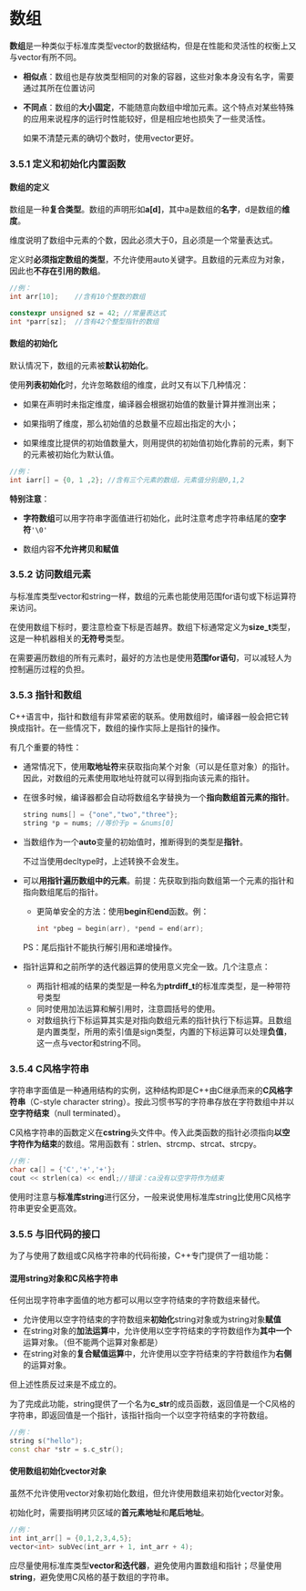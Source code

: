 # 数组

**数组**是一种类似于标准库类型vector的数据结构，但是在性能和灵活性的权衡上又与vector有所不同。

- **相似点**：数组也是存放类型相同的对象的容器，这些对象本身没有名字，需要通过其所在位置访问

- **不同点**：数组的**大小固定**，不能随意向数组中增加元素。这个特点对某些特殊的应用来说程序的运行时性能较好，但是相应地也损失了一些灵活性。

  如果不清楚元素的确切个数时，使用vector更好。



### 3.5.1 定义和初始化内置函数

#### 数组的定义

数组是一种**复合类型**。数组的声明形如**a[d]**，其中a是数组的**名字**，d是数组的**维度**。

维度说明了数组中元素的个数，因此必须大于0，且必须是一个常量表达式。

定义时**必须指定数组的类型**，不允许使用auto关键字。且数组的元素应为对象，因此也**不存在引用的数组**。

```cpp
//例：
int arr[10];	//含有10个整数的数组

constexpr unsigned sz = 42;	//常量表达式
int *parr[sz];	//含有42个整型指针的数组
```



#### 数组的初始化

默认情况下，数组的元素被**默认初始化**。

使用**列表初始化**时，允许忽略数组的维度，此时又有以下几种情况：

- 如果在声明时未指定维度，编译器会根据初始值的数量计算并推测出来；

- 如果指明了维度，那么初始值的总数量不应超出指定的大小；

- 如果维度比提供的初始值数量大，则用提供的初始值初始化靠前的元素，剩下的元素被初始化为默认值。

```cpp
//例：
int iarr[] = {0, 1 ,2};	//含有三个元素的数组，元素值分别是0,1,2
```

**特别注意**：

- **字符数组**可以用字符串字面值进行初始化，此时注意考虑字符串结尾的**空字符**`'\0'`

- 数组内容**不允许拷贝和赋值**



### 3.5.2 访问数组元素

与标准库类型vector和string一样，数组的元素也能使用范围for语句或下标运算符来访问。

在使用数组下标时，要注意检查下标是否越界。数组下标通常定义为**size_t**类型，这是一种机器相关的**无符号**类型。

在需要遍历数组的所有元素时，最好的方法也是使用**范围for语句**，可以减轻人为控制遍历过程的负担。



### 3.5.3 指针和数组

C++语言中，指针和数组有非常紧密的联系。使用数组时，编译器一般会把它转换成指针。在一些情况下，数组的操作实际上是指针的操作。



有几个重要的特性：

- 通常情况下，使用**取地址符**来获取指向某个对象（可以是任意对象）的指针。因此，对数组的元素使用取地址符就可以得到指向该元素的指针。

- 在很多时候，编译器都会自动将数组名字替换为一个**指向数组首元素的指针**。

  ```cpp
  string nums[] = {"one","two","three"};
  string *p = nums;	//等价于p = &nums[0]
  ```

- 当数组作为一个**auto**变量的初始值时，推断得到的类型是**指针**。

  不过当使用decltype时，上述转换不会发生。

- 可以**用指针遍历数组中的元素**。前提：先获取到指向数组第一个元素的指针和指向数组尾后的指针。

  - 更简单安全的方法：使用**begin**和**end**函数。例：

    ```cpp
    int *pbeg = begin(arr), *pend = end(arr);
    ```

  PS：尾后指针不能执行解引用和递增操作。

- 指针运算和之前所学的迭代器运算的使用意义完全一致。几个注意点：

  - 两指针相减的结果的类型是一种名为**ptrdiff_t**的标准库类型，是一种带符号类型
  - 同时使用加法运算和解引用时，注意圆括号的使用。
  - 对数组执行下标运算其实是对指向数组元素的指针执行下标运算。且数组是内置类型，所用的索引值是sign类型，内置的下标运算可以处理**负值**，这一点与vector和string不同。





### 3.5.4 C风格字符串

字符串字面值是一种通用结构的实例，这种结构即是C++由C继承而来的**C风格字符串**（C-style character string）。按此习惯书写的字符串存放在字符数组中并以**空字符结束**（null terminated）。

C风格字符串的函数定义在**cstring**头文件中。传入此类函数的指针必须指向**以空字符作为结束**的数组。常用函数有：strlen、strcmp、strcat、strcpy。

```cpp
//例：
char ca[] = {'C','+','+'};
cout << strlen(ca) << endl;//错误：ca没有以空字符作为结束
```

使用时注意与**标准库string**进行区分，一般来说使用标准库string比使用C风格字符串更安全更高效。



### 3.5.5 与旧代码的接口

为了与使用了数组或C风格字符串的代码衔接，C++专门提供了一组功能：

#### 混用string对象和C风格字符串

任何出现字符串字面值的地方都可以用以空字符结束的字符数组来替代。

- 允许使用以空字符结束的字符数组来**初始化**string对象或为string对象**赋值**
- 在string对象的**加法运算**中，允许使用以空字符结束的字符数组作为**其中一个**运算对象。（但不能两个运算对象都是）
- 在string对象的**复合赋值运算**中，允许使用以空字符结束的字符数组作为**右侧**的运算对象。

但上述性质反过来是不成立的。

为了完成此功能，string提供了一个名为**c_str**的成员函数，返回值是一个C风格的字符串，即返回值是一个指针，该指针指向一个以空字符结束的字符数组。

```cpp
//例：
string s("hello");
const char *str = s.c_str();
```

#### 使用数组初始化vector对象

虽然不允许使用vector对象初始化数组，但允许使用数组来初始化vector对象。

初始化时，需要指明拷贝区域的**首元素地址**和**尾后地址**。

```cpp
//例：
int int_arr[] = {0,1,2,3,4,5};
vector<int> subVec(int_arr + 1, int_arr + 4);
```



应尽量使用标准库类型**vector和迭代器**，避免使用内置数组和指针；尽量使用**string**，避免使用C风格的基于数组的字符串。